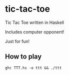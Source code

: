 # tic-tac-toe
Tic Tac Toe written in Haskell

Includes computer opponent!

Just for fun!

## How to play

`ghc TTT.hs -o ttt && ./ttt`
